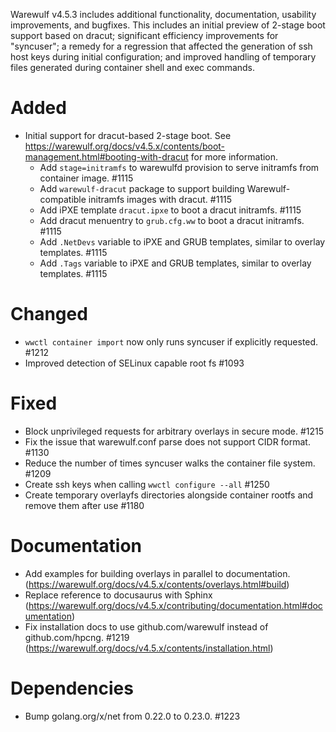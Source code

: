 Warewulf v4.5.3 includes additional functionality, documentation, usability improvements, and bugfixes. This includes an initial preview of 2-stage boot support based on dracut; significant efficiency improvements for "syncuser"; a remedy for a regression that affected the generation of ssh host keys during initial configuration; and improved handling of temporary files generated during container shell and exec commands.

# Added

- Initial support for dracut-based 2-stage boot. See https://warewulf.org/docs/v4.5.x/contents/boot-management.html#booting-with-dracut for more information.
  - Add `stage=initramfs` to warewulfd provision to serve initramfs from container image. #1115
  - Add `warewulf-dracut` package to support building Warewulf-compatible initramfs images with dracut. #1115
  - Add iPXE template `dracut.ipxe` to boot a dracut initramfs. #1115
  - Add dracut menuentry to `grub.cfg.ww` to boot a dracut initramfs. #1115
  - Add `.NetDevs` variable to iPXE and GRUB templates, similar to overlay templates. #1115
  - Add `.Tags` variable to iPXE and GRUB templates, similar to overlay templates. #1115

# Changed

- `wwctl container import` now only runs syncuser if explicitly requested. #1212
- Improved detection of SELinux capable root fs #1093

# Fixed

- Block unprivileged requests for arbitrary overlays in secure mode. #1215
- Fix the issue that warewulf.conf parse does not support CIDR format. #1130
- Reduce the number of times syncuser walks the container file system. #1209
- Create ssh keys when calling `wwctl configure --all` #1250
- Create temporary overlayfs directories alongside container rootfs and remove them after use #1180

# Documentation

- Add examples for building overlays in parallel to documentation. (https://warewulf.org/docs/v4.5.x/contents/overlays.html#build)
- Replace reference to docusaurus with Sphinx (https://warewulf.org/docs/v4.5.x/contributing/documentation.html#documentation)
- Fix installation docs to use github.com/warewulf instead of github.com/hpcng. #1219 (https://warewulf.org/docs/v4.5.x/contents/installation.html)

# Dependencies

- Bump golang.org/x/net from 0.22.0 to 0.23.0. #1223
